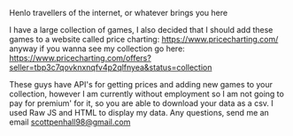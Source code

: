 Henlo travellers of the internet, or whatever brings you here

I have a large collection of games, I also decided that I should
add these games to a website called price charting: https://www.pricecharting.com/
anyway if you wanna see my collection go here:
https://www.pricecharting.com/offers?seller=tbp3c7qovknxnqfv4p2qlfnyea&status=collection

These guys have API's for getting prices and adding new games to your collection,
however I am currently without employment so I am not going to pay for premium'
for it, so you are able to download your data as a csv. I used Raw JS and HTML
to display my data. Any questions, send me an email scottpenhall98@gmail.com